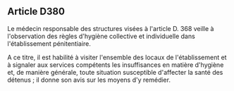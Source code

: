 Article D380
----
Le médecin responsable des structures visées à l'article D. 368 veille à
l'observation des règles d'hygiène collective et individuelle dans
l'établissement pénitentiaire.

A ce titre, il est habilité à visiter l'ensemble des locaux de l'établissement
et à signaler aux services compétents les insuffisances en matière d'hygiène et,
de manière générale, toute situation susceptible d'affecter la santé des détenus
; il donne son avis sur les moyens d'y remédier.
